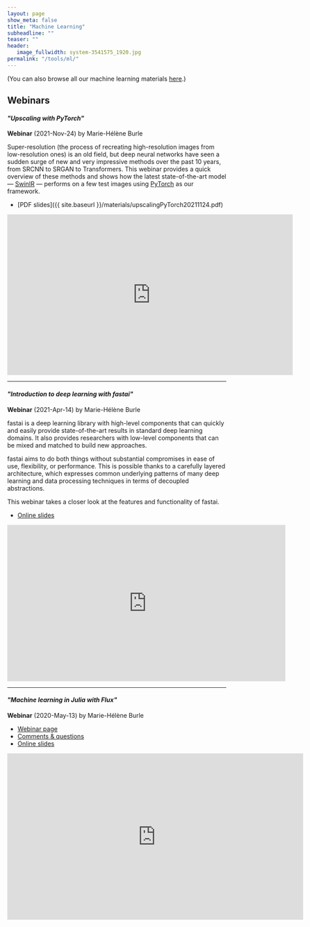 ```yaml
---
layout: page
show_meta: false
title: "Machine Learning"
subheadline: ""
teaser: ""
header:
   image_fullwidth: system-3541575_1920.jpg
permalink: "/tools/ml/"
---
```


(You can also browse all our machine learning materials <a href="https://westgrid-ml.netlify.app/" target="_blank">here</a>.)

## Webinars






#### *"Upscaling with PyTorch"*

**Webinar** (2021-Nov-24) by Marie-Hélène Burle

Super-resolution (the process of recreating high-resolution images from low-resolution ones) is an old field, but deep
neural networks have seen a sudden surge of new and very impressive methods over the past 10 years, from SRCNN to SRGAN
to Transformers. This webinar provides a quick overview of these methods and shows how the latest state-of-the-art model
— [SwinIR](https://github.com/jingyunliang/swinir) — performs on a few test images using [PyTorch](https://pytorch.org)
as our framework.

* [PDF slides]({{ site.baseurl }}/materials/upscalingPyTorch20211124.pdf)

<div class="flex-video">
	<iframe width="657" height="370" src="https://www.youtube.com/embed/vtuSFQ_0u0M" title="YouTube video player"
	frameborder="0" allow="accelerometer; autoplay; clipboard-write; encrypted-media; gyroscope; picture-in-picture"
	allowfullscreen></iframe>
</div>

---

<a name="fastai"></a>
#### *"Introduction to deep learning with fastai"*

**Webinar** (2021-Apr-14) by Marie-Hélène Burle

fastai is a deep learning library with high-level components that can quickly and easily provide state-of-the-art
results in standard deep learning domains. It also provides researchers with low-level components that can be mixed and
matched to build new approaches.

fastai aims to do both things without substantial compromises in ease of use, flexibility, or performance. This is
possible thanks to a carefully layered architecture, which expresses common underlying patterns of many deep learning
and data processing techniques in terms of decoupled abstractions.

This webinar takes a closer look at the features and functionality of fastai.

* <a href="https://westgrid-ml.netlify.app/webinars/fastai" target="_blank">Online slides</a>

<div class="flex-video">
	<iframe width="640" height="360" src="https://www.youtube.com/embed/Q3__FzA6XLc" title="YouTube video player"
	frameborder="0" allow="accelerometer; autoplay; clipboard-write; encrypted-media; gyroscope; picture-in-picture"
	allowfullscreen></iframe>
</div>

---

#### *"Machine learning in Julia with Flux"*

**Webinar** (2020-May-13) by Marie-Hélène Burle

* <a href="https://westgrid-ml.netlify.app/webinars/flux.html" target="_blank">Webinar page</a>
* <a href="https://westgrid-ml.netlify.app/webinars/flux.html#headline-4" target="_blank">Comments & questions</a>
* <a href="https://westgrid-webinars.netlify.app/flux#" target="_blank">Online slides</a>

<div class="flex-video">
	<iframe width="681" height="383" src="https://www.youtube.com/embed/9nhVaJSuMF8" frameborder="0"
	allow="accelerometer; autoplay; encrypted-media; gyroscope; picture-in-picture"
	allowfullscreen></iframe>
</div>
